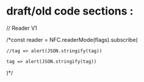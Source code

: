 # draft/old code sections :

// Reader V1

/*const reader = NFC.readerMode(flags).subscribe(
    
    //tag => alert(JSON.stringify(tag))

    tag => alert(JSON.stringify(tag))
)*/  

